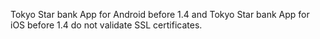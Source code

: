Tokyo Star bank App for Android before 1.4 and Tokyo Star bank App for iOS before 1.4 do not validate SSL certificates.